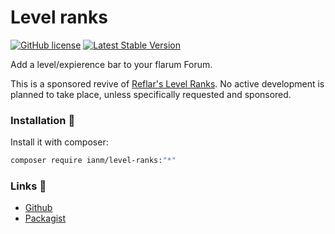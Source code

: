 
# Level ranks

[![GitHub license](https://img.shields.io/badge/license-MIT-blue.svg)](https://github.com/imorland/level-ranks/blob/master/LICENSE) [![Latest Stable Version](https://img.shields.io/packagist/v/ianm/level-ranks.svg)](https://github.com/imorland/level-ranks)

Add a level/expierence bar to your flarum Forum.

This is a sponsored revive of [Reflar's Level Ranks](https://github.com/ReFlar/level-ranks). No active development is planned to take place, unless specifically requested and sponsored.

### Installation :balloon:

Install it with composer:

```sh
composer require ianm/level-ranks:"*"
```

### Links 🔗

- [Github](https://github.com/imorland/level-ranks)
- [Packagist](https://packagist.org/packages/ianm/level-ranks)
